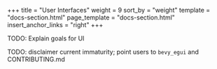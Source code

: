 +++
title = "User Interfaces"
weight = 9
sort_by = "weight"
template = "docs-section.html"
page_template = "docs-section.html"
insert_anchor_links = "right"
+++

TODO: Explain goals for UI

TODO: disclaimer current immaturity; point users to `bevy_egui` and CONTRIBUTING.md
